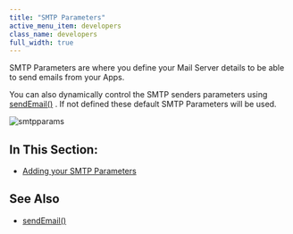 ```yaml
---
title: "SMTP Parameters"
active_menu_item: developers
class_name: developers
full_width: true
---
```



SMTP Parameters are where you define your Mail Server details to be able to send emails from your Apps.

You can also dynamically control the SMTP senders parameters using [sendEmail()](/developers/user-guide/scripting-apis/server-side-api/ssj-object/miscellaneous/sendemail2) . If not defined these default SMTP Parameters will be used.

![smtpparams](/img/docs/smtpparams.zoom65.png)

## In This Section:

 - [Adding your SMTP Parameters](/developers/user-guide/product-guide/the-console/console-tabs/more/account-variables/smtp-parameters/adding-your-smtp-parameters)

## See Also

 - [sendEmail()](/developers/user-guide/scripting-apis/server-side-api/ssj-object/miscellaneous/sendemail2)

